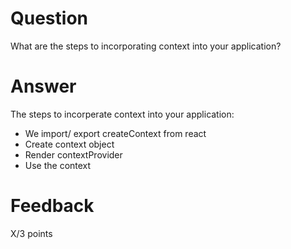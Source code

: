 # Question

What are the steps to incorporating context into your application?

# Answer
The steps to incorperate context into your application:

- We import/ export createContext from react
- Create context object
- Render  contextProvider
- Use the context

# Feedback

X/3 points
